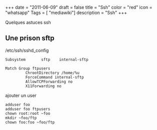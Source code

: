 +++
date = "2011-06-09"
draft = false
title = "Ssh"
color = "red"
icon = "whatsapp"
Tags = [ "mediawiki"]
description = "Ssh"
+++

Quelques astuces ssh

Une prison sftp
---------------

/etc/ssh/sshd\_config

    Subsystem       sftp    internal-sftp
     
    Match Group ftpusers
             ChrootDirectory /home/%u
             ForceCommand internal-sftp
             AllowTCPForwarding no
             X11Forwarding no

ajouter un user

    adduser foo
    adduser foo ftpusers
    chown root:root ~foo
    mkdir ~foo/ftp
    chown foo:foo ~foo/ftp

